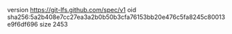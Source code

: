version https://git-lfs.github.com/spec/v1
oid sha256:5a2b408e7cc27ea3a2b0b50b3cfa76153bb20e476c5fa8245c80013e9f6df696
size 2453
